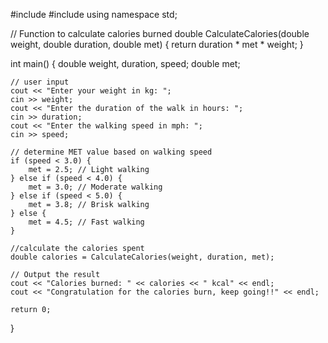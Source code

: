 #include <iostream>
#include <iomanip>
using namespace std;

// Function to calculate calories burned
double CalculateCalories(double weight, double duration, double met) {
    return duration * met * weight;
}

int main() {
    double weight, duration, speed;
    double met;

    // user input
    cout << "Enter your weight in kg: ";
    cin >> weight;
    cout << "Enter the duration of the walk in hours: ";
    cin >> duration;
    cout << "Enter the walking speed in mph: ";
    cin >> speed;

    // determine MET value based on walking speed
    if (speed < 3.0) {
        met = 2.5; // Light walking
    } else if (speed < 4.0) {
        met = 3.0; // Moderate walking
    } else if (speed < 5.0) {
        met = 3.8; // Brisk walking
    } else {
        met = 4.5; // Fast walking
    }

    //calculate the calories spent
    double calories = CalculateCalories(weight, duration, met); 

    // Output the result
    cout << "Calories burned: " << calories << " kcal" << endl;
    cout << "Congratulation for the calories burn, keep going!!" << endl;

    return 0;
}
